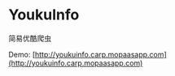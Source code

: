 # YoukuInfo
简易优酷爬虫

Demo: [http://youkuinfo.carp.mopaasapp.com](http://youkuinfo.carp.mopaasapp.com)
